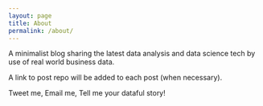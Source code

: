 ```yaml
---
layout: page
title: About
permalink: /about/
---
```


A minimalist blog sharing the latest data analysis and
data science tech by use of real world business data.

A link to post repo will be added to each post (when necessary).                    

Tweet me, Email me, Tell me your dataful story!
